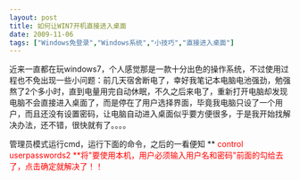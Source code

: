 ```yaml
---
layout: post
title: 如何让WIN7开机直接进入桌面		
date: 2009-11-06
tags: ["Windows免登录","Windows系统","小技巧","直接进入桌面"]
---
```


近来一直都在玩windows7，个人感觉那是一款十分出色的操作系统，不过使用过程也不免出现一些小问题：前几天宿舍断电了，幸好我笔记本电脑电池强劲，勉强熬了2个多小时，直到电量用完自动休眠，不久之后来电了，重新打开电脑却发现电脑不会直接进入桌面了，而是停在了用户选择界面，毕竟我电脑只设了一个用户，而且还没有设置密码，让电脑自动进入桌面似乎要方便很多，于是我开始找解决办法，还不错，很快就有了。。。。

管理员模式运行cmd，运行下面的命令，之后的一看便知
** <span style="color: #ff0000;">control userpasswords2 **将"要使用本机，用户必须输入用户名和密码"前面的勾给去了，点击确定就解决了！！		
